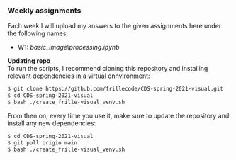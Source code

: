 ### Weekly assignments
Each week I will upload my answers to the given assignments here under the following names:
- W1: _basic\_image\processing.ipynb_  

__Updating repo__  
To run the scripts, I recommend cloning this repository and installing relevant dependencies in a virtual ennvironment:

```bash
$ git clone https://github.com/frillecode/CDS-spring-2021-visual.git
$ cd CDS-spring-2021-visual
$ bash ./create_frille-visual_venv.sh
```
From then on, every time you use it, make sure to update the repository and install any new dependencies:
```bash
$ cd CDS-spring-2021-visual
$ git pull origin main
$ bash ./create_frille-visual_venv.sh
```
